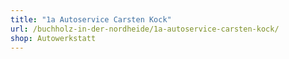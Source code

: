 ```yaml
---
title: "1a Autoservice Carsten Kock"
url: /buchholz-in-der-nordheide/1a-autoservice-carsten-kock/
shop: Autowerkstatt
---
```

